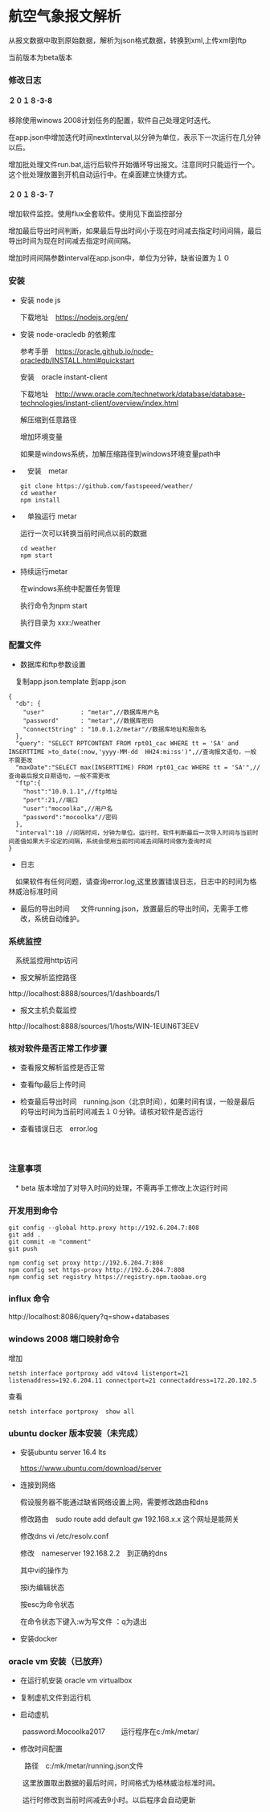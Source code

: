 # 航空气象报文解析


  从报文数据中取到原始数据，解析为json格式数据，转换到xml,上传xml到ftp
  
  当前版本为beta版本
  


### 修改日志


#### ２０１８-3-8


   移除使用winows 2008计划任务的配置，软件自己处理定时迭代。
  
   在app.json中增加迭代时间nextInterval,以分钟为单位，表示下一次运行在几分钟以后。
  
   增加批处理文件run.bat,运行后软件开始循环导出报文。注意同时只能运行一个。这个批处理放置到开机自动运行中。在桌面建立快捷方式。
  
  
  
#### ２０１８-3-７


   增加软件监控。使用flux全套软件。使用见下面监控部分
    
   增加最后导出时间判断，如果最后导出时间小于现在时间减去指定时间间隔，最后导出时间为现在时间减去指定时间间隔。
    
   增加时间间隔参数interval在app.json中，单位为分钟，缺省设置为１０
 
 

  

### 安装

* 安装 node js

  下载地址　https://nodejs.org/en/
  

* 安装 node-oracledb 的依赖库

    参考手册　https://oracle.github.io/node-oracledb/INSTALL.html#quickstart
    

  安装　oracle instant-client

    下载地址　http://www.oracle.com/technetwork/database/database-technologies/instant-client/overview/index.html
    
  
  解压缩到任意路径
  

  增加环境变量
    
    如果是windows系统，加解压缩路径到windows环境变量path中
    

* 　安装　metar 

   ```
   git clone https://github.com/fastspeeed/weather/
   cd weather
   npm install
   ```
   

* 　单独运行 metar

   运行一次可以转换当前时间点以前的数据
   ```
   cd weather
   npm start
   ```
   
   
* 持续运行metar

   在windows系统中配置任务管理　

   执行命令为npm start

   执行目录为 xxx:/weather
   


### 配置文件

* 数据库和ftp参数设置

　复制app.json.template 到app.json
 

```
{
  "db": {
    "user"          : "metar",//数据库用户名
    "password"      : "metar",//数据库密码
    "connectString" : "10.0.1.2/metar"//数据库地址和服务名
  },
  "query": "SELECT RPTCONTENT FROM rpt01_cac WHERE tt = 'SA' and INSERTTIME >to_date(:now,'yyyy-MM-dd  HH24:mi:ss')",//查询报文语句，一般不需更改
  "maxDate":"SELECT max(INSERTTIME) FROM rpt01_cac WHERE tt = 'SA'",//查询最后报文日期语句，一般不需更改
  "ftp":{
    "host":"10.0.1.1",//ftp地址
    "port":21,//端口
    "user":"mocoolka",//用户名
    "password":"mocoolka"//密码
  },
  "interval":10 //间隔时间，分钟为单位。运行时，软件判断最后一次导入时间与当前时间差值如果大于设定的间隔，系统会使用当前时间减去间隔时间做为查询时间
}
```


*  日志

　如果软件有任何问题，请查询error.log,这里放置错误日志，日志中的时间为格林威治标准时间
 
 
 
* 最后的导出时间
　
   文件running.json，放置最后的导出时间，无需手工修改，系统自动维护。
   
### 系统监控

　系统监控用http访问
  
  * 报文解析监控路径   
   
   http://localhost:8888/sources/1/dashboards/1
   
  * 报文主机负载监控
     
   http://localhost:8888/sources/1/hosts/WIN-1EUIN6T3EEV
  
   
### 核对软件是否正常工作步骤

 *  查看报文解析监控是否正常

 *  查看ftp最后上传时间
 
 *  检查最后导出时间　running.json（北京时间），如果时间有误，一般是最后的导出时间为当前时间减去１０分钟。请核对软件是否运行
 
 *  查看错误日志　error.log
 
  
 
 
 
 
   
　
### 注意事项

　* beta 版本增加了对导入时间的处理，不需再手工修改上次运行时间
 
 
 
### 开发用到命令

```
git config --global http.proxy http://192.6.204.7:808
git add .
git commit -m "comment"
git push

npm config set proxy http://192.6.204.7:808
npm config set https-proxy http://192.6.204.7:808
npm config set registry https://registry.npm.taobao.org
```

### influx 命令

http://localhost:8086/query?q=show+databases

### windows 2008 端口映射命令

增加
```
netsh interface portproxy add v4tov4 listenport=21 listenaddress=192.6.204.11 connectport=21 connectaddress=172.20.102.5
```
查看
```
netsh interface portproxy  show all
``` 
 
 
 ### ubuntu docker 版本安装（未完成）
 
* 安装ubuntu server 16.4 lts

   https://www.ubuntu.com/download/server

* 连接到网络

   假设服务器不能通过缺省网络设置上网，需要修改路由和dns

   修改路由　sudo route add default gw 192.168.x.x 这个网址是能网关

   修改dns vi /etc/resolv.conf 

   修改　nameserver 192.168.2.2　到正确的dns

   其中vi的操作为

   按i为编辑状态

   按esc为命令状态

   在命令状态下键入:w为写文件 ：q为退出


* 安装docker 


### oracle vm 安装（已放弃）

* 在运行机安装 oracle vm virtualbox

* 复制虚机文件到运行机

* 启动虚机 

　　password:Mocoolka2017
　　运行程序在c:/mk/metar/

* 修改时间配置

　　
   路径　c:/mk/metar/running.json文件

　　这里放置取出数据的最后时间，时间格式为格林威治标准时间。

　　运行时修改到当前时间减去9小时。以后程序会自动更新


